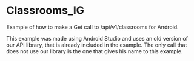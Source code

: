 Classrooms_IG
=============

Example of how to make a Get call to /api/v1/classrooms for Android.

This example was made using Android Studio and uses an old version of our API library, that is already included in the example. The only call that does not use our library is the one that gives his name to this example.



